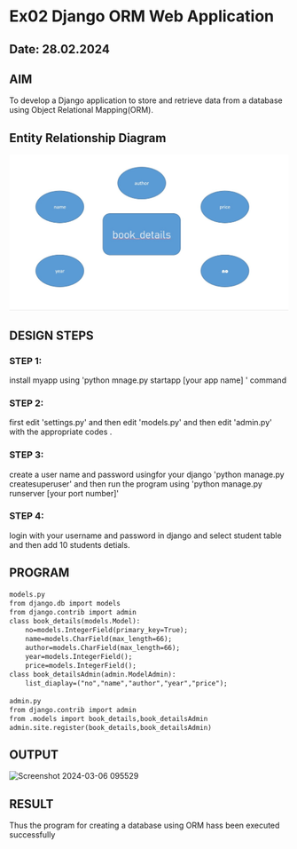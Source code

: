 # Ex02 Django ORM Web Application
## Date: 28.02.2024

## AIM
To develop a Django application to store and retrieve data from a database using Object Relational Mapping(ORM).

## Entity Relationship Diagram
![alt text](<ara .jpg>)

## DESIGN STEPS

### STEP 1:
install myapp using 'python mnage.py startapp [your app name] ' command 

### STEP 2:
first edit 'settings.py' and then edit 'models.py' and then edit 'admin.py' with the appropriate codes .

### STEP 3:
create a user name and password usingfor your django  'python manage.py createsuperuser'
and then run the program using 'python manage.py runserver [your port number]'
### STEP 4:
login with your username and password in django and select student table and then add 10 students detials.
## PROGRAM
```
models.py
from django.db import models
from django.contrib import admin
class book_details(models.Model):
    no=models.IntegerField(primary_key=True);
    name=models.CharField(max_length=66);
    author=models.CharField(max_length=66);
    year=models.IntegerField();
    price=models.IntegerField();
class book_detailsAdmin(admin.ModelAdmin):
    list_diaplay=("no","name","author","year","price");

admin.py
from django.contrib import admin
from .models import book_details,book_detailsAdmin
admin.site.register(book_details,book_detailsAdmin)

```
## OUTPUT
![Screenshot 2024-03-06 095529](https://github.com/aravindkumar23004721/ORM/assets/148962674/bbd96689-00a5-4091-b9e8-2faa64f337b5)
## RESULT
Thus the program for creating a database using ORM hass been executed successfully
